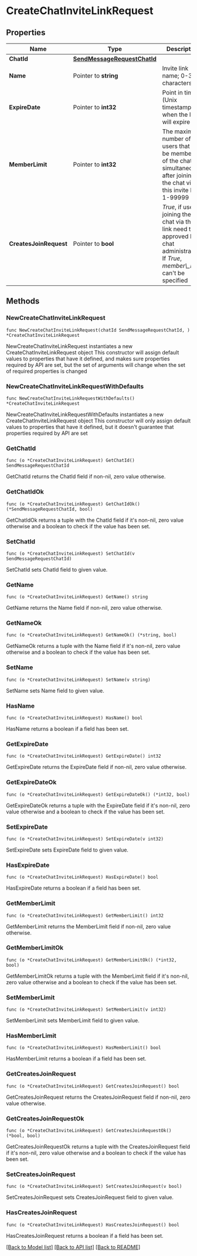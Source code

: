 # CreateChatInviteLinkRequest

## Properties

Name | Type | Description | Notes
------------ | ------------- | ------------- | -------------
**ChatId** | [**SendMessageRequestChatId**](SendMessageRequestChatId.md) |  | 
**Name** | Pointer to **string** | Invite link name; 0-32 characters | [optional] 
**ExpireDate** | Pointer to **int32** | Point in time (Unix timestamp) when the link will expire | [optional] 
**MemberLimit** | Pointer to **int32** | The maximum number of users that can be members of the chat simultaneously after joining the chat via this invite link; 1-99999 | [optional] 
**CreatesJoinRequest** | Pointer to **bool** | *True*, if users joining the chat via the link need to be approved by chat administrators. If *True*, *member\\_limit* can&#39;t be specified | [optional] 

## Methods

### NewCreateChatInviteLinkRequest

`func NewCreateChatInviteLinkRequest(chatId SendMessageRequestChatId, ) *CreateChatInviteLinkRequest`

NewCreateChatInviteLinkRequest instantiates a new CreateChatInviteLinkRequest object
This constructor will assign default values to properties that have it defined,
and makes sure properties required by API are set, but the set of arguments
will change when the set of required properties is changed

### NewCreateChatInviteLinkRequestWithDefaults

`func NewCreateChatInviteLinkRequestWithDefaults() *CreateChatInviteLinkRequest`

NewCreateChatInviteLinkRequestWithDefaults instantiates a new CreateChatInviteLinkRequest object
This constructor will only assign default values to properties that have it defined,
but it doesn't guarantee that properties required by API are set

### GetChatId

`func (o *CreateChatInviteLinkRequest) GetChatId() SendMessageRequestChatId`

GetChatId returns the ChatId field if non-nil, zero value otherwise.

### GetChatIdOk

`func (o *CreateChatInviteLinkRequest) GetChatIdOk() (*SendMessageRequestChatId, bool)`

GetChatIdOk returns a tuple with the ChatId field if it's non-nil, zero value otherwise
and a boolean to check if the value has been set.

### SetChatId

`func (o *CreateChatInviteLinkRequest) SetChatId(v SendMessageRequestChatId)`

SetChatId sets ChatId field to given value.


### GetName

`func (o *CreateChatInviteLinkRequest) GetName() string`

GetName returns the Name field if non-nil, zero value otherwise.

### GetNameOk

`func (o *CreateChatInviteLinkRequest) GetNameOk() (*string, bool)`

GetNameOk returns a tuple with the Name field if it's non-nil, zero value otherwise
and a boolean to check if the value has been set.

### SetName

`func (o *CreateChatInviteLinkRequest) SetName(v string)`

SetName sets Name field to given value.

### HasName

`func (o *CreateChatInviteLinkRequest) HasName() bool`

HasName returns a boolean if a field has been set.

### GetExpireDate

`func (o *CreateChatInviteLinkRequest) GetExpireDate() int32`

GetExpireDate returns the ExpireDate field if non-nil, zero value otherwise.

### GetExpireDateOk

`func (o *CreateChatInviteLinkRequest) GetExpireDateOk() (*int32, bool)`

GetExpireDateOk returns a tuple with the ExpireDate field if it's non-nil, zero value otherwise
and a boolean to check if the value has been set.

### SetExpireDate

`func (o *CreateChatInviteLinkRequest) SetExpireDate(v int32)`

SetExpireDate sets ExpireDate field to given value.

### HasExpireDate

`func (o *CreateChatInviteLinkRequest) HasExpireDate() bool`

HasExpireDate returns a boolean if a field has been set.

### GetMemberLimit

`func (o *CreateChatInviteLinkRequest) GetMemberLimit() int32`

GetMemberLimit returns the MemberLimit field if non-nil, zero value otherwise.

### GetMemberLimitOk

`func (o *CreateChatInviteLinkRequest) GetMemberLimitOk() (*int32, bool)`

GetMemberLimitOk returns a tuple with the MemberLimit field if it's non-nil, zero value otherwise
and a boolean to check if the value has been set.

### SetMemberLimit

`func (o *CreateChatInviteLinkRequest) SetMemberLimit(v int32)`

SetMemberLimit sets MemberLimit field to given value.

### HasMemberLimit

`func (o *CreateChatInviteLinkRequest) HasMemberLimit() bool`

HasMemberLimit returns a boolean if a field has been set.

### GetCreatesJoinRequest

`func (o *CreateChatInviteLinkRequest) GetCreatesJoinRequest() bool`

GetCreatesJoinRequest returns the CreatesJoinRequest field if non-nil, zero value otherwise.

### GetCreatesJoinRequestOk

`func (o *CreateChatInviteLinkRequest) GetCreatesJoinRequestOk() (*bool, bool)`

GetCreatesJoinRequestOk returns a tuple with the CreatesJoinRequest field if it's non-nil, zero value otherwise
and a boolean to check if the value has been set.

### SetCreatesJoinRequest

`func (o *CreateChatInviteLinkRequest) SetCreatesJoinRequest(v bool)`

SetCreatesJoinRequest sets CreatesJoinRequest field to given value.

### HasCreatesJoinRequest

`func (o *CreateChatInviteLinkRequest) HasCreatesJoinRequest() bool`

HasCreatesJoinRequest returns a boolean if a field has been set.


[[Back to Model list]](../README.md#documentation-for-models) [[Back to API list]](../README.md#documentation-for-api-endpoints) [[Back to README]](../README.md)


